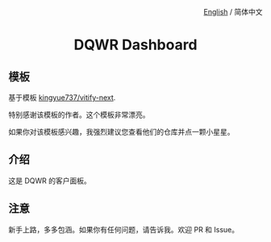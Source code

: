 <p align="right">
  <a href="./README.md">English</a> / 简体中文
</p>

<h1 align="center">DQWR Dashboard</h1>

## 模板

基于模板 [kingyue737/vitify-next](https://github.com/kingyue737/vitify-next).

特别感谢该模板的作者。这个模板非常漂亮。

如果你对该模板感兴趣，我强烈建议您查看他们的仓库并点一颗小星星。


## 介绍

这是 DQWR 的客户面板。


## 注意

新手上路，多多包涵。如果你有任何问题，请告诉我。欢迎 PR 和 Issue。
